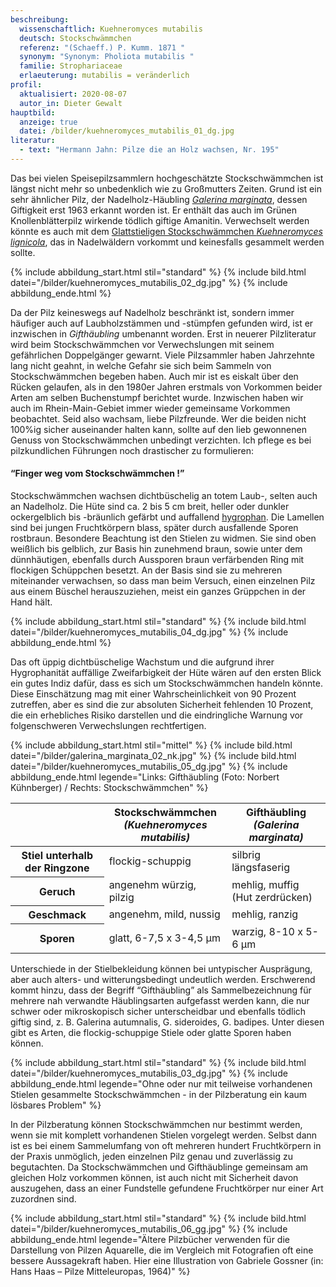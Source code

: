 ```yaml
---
beschreibung:
  wissenschaftlich: Kuehneromyces mutabilis
  deutsch: Stockschwämmchen
  referenz: "(Schaeff.) P. Kumm. 1871 "
  synonym: "Synonym: Pholiota mutabilis "
  familie: Strophariaceae
  erlaeuterung: mutabilis = veränderlich
profil:
  aktualisiert: 2020-08-07
  autor_in: Dieter Gewalt
hauptbild:
  anzeige: true
  datei: /bilder/kuehneromyces_mutabilis_01_dg.jpg
literatur:
  - text: "Hermann Jahn: Pilze die an Holz wachsen, Nr. 195"
---
```

Das bei vielen Speisepilzsammlern hochgeschätzte Stockschwämmchen ist längst nicht mehr so unbedenklich wie zu Großmutters Zeiten. Grund ist ein sehr ähnlicher Pilz, der Nadelholz-Häubling *[Galerina marginata](/pilze/galerina-marginata-gifthäubling)*, dessen Giftigkeit erst 1963 erkannt worden ist. Er enthält das auch im Grünen Knollenblätterpilz wirkende tödlich giftige Amanitin. Verwechselt werden könnte es auch mit dem [Glattstieligen Stockschwämmchen *Kuehneromyces lignicola*](/pilze/kuehneromyces-lignicola-glattstieliges-stockschwämmchen), das in Nadelwäldern vorkommt und keinesfalls gesammelt werden sollte.  

{% include abbildung_start.html stil="standard" %}
{% include bild.html datei="/bilder/kuehneromyces_mutabilis_02_dg.jpg" %}
{% include abbildung_ende.html %}

Da der Pilz keineswegs auf Nadelholz beschränkt ist, sondern immer häufiger auch auf Laubholzstämmen und -stümpfen gefunden wird, ist er inzwischen in *Gifthäubling* umbenannt worden. Erst in neuerer Pilzliteratur wird beim Stockschwämmchen vor Verwechslungen mit seinem gefährlichen Doppelgänger gewarnt. Viele Pilzsammler haben Jahrzehnte lang nicht geahnt, in welche Gefahr sie sich beim Sammeln von Stockschwämmchen begeben haben. Auch mir ist es eiskalt über den Rücken gelaufen, als in den 1980er Jahren erstmals von Vorkommen beider Arten am selben Buchenstumpf berichtet wurde. Inzwischen haben wir auch im Rhein-Main-Gebiet immer wieder gemeinsame Vorkommen beobachtet. Seid also wachsam, liebe Pilzfreunde. Wer die beiden nicht 100%ig sicher auseinander halten kann, sollte auf den lieb gewonnenen Genuss von Stockschwämmchen unbedingt verzichten. Ich pflege es bei pilzkundlichen Führungen noch drastischer zu formulieren:

#### “Finger weg vom Stockschwämmchen !”

Stockschwämmchen wachsen dichtbüschelig an totem Laub-, selten auch an Nadelholz. Die Hüte sind ca. 2 bis 5 cm breit, heller oder dunkler ockergelblich bis -bräunlich gefärbt und auffallend [hygrophan](hygrophan "Glossar"). Die Lamellen sind bei jungen Fruchtkörpern blass, später durch ausfallende Sporen rostbraun. Besondere Beachtung ist den Stielen zu widmen. Sie sind oben weißlich bis gelblich, zur Basis hin zunehmend braun, sowie unter dem dünnhäutigen, ebenfalls durch Aussporen braun verfärbenden Ring mit flockigen Schüppchen besetzt. An der Basis sind sie zu mehreren miteinander verwachsen, so dass man beim Versuch, einen einzelnen Pilz aus einem Büschel herauszuziehen, meist ein ganzes Grüppchen in der Hand hält.

{% include abbildung_start.html stil="standard" %}
{% include bild.html datei="/bilder/kuehneromyces_mutabilis_04_dg.jpg" %}
{% include abbildung_ende.html %}

Das oft üppig dichtbüschelige Wachstum und die aufgrund ihrer Hygrophanität auffällige Zweifarbigkeit der Hüte wären auf den ersten Blick ein gutes Indiz dafür, dass es sich um Stockschwämmchen handeln könnte. Diese Einschätzung mag mit einer Wahrscheinlichkeit von 90 Prozent zutreffen, aber es sind die zur absoluten Sicherheit fehlenden 10 Prozent, die ein erhebliches Risiko darstellen und die eindringliche Warnung vor folgenschweren Verwechslungen rechtfertigen.

{% include abbildung_start.html stil="mittel" %}
{% include bild.html datei="/bilder/galerina_marginata_02_nk.jpg" %}
{% include bild.html datei="/bilder/kuehneromyces_mutabilis_05_dg.jpg" %}
{% include abbildung_ende.html legende="Links: Gifthäubling (Foto: Norbert Kühnberger)   /  Rechts: Stockschwämmchen" %}

<div class="table-responsive">
  <table class="table">
    <thead>
      <tr>
        <th> </th> 
        <th>Stockschwämmchen<br /><i>(Kuehneromyces mutabilis)</i></th>
        <th>Gifthäubling<br /><i>(Galerina marginata)</i></th>
      </tr>
    </thead>
    <tbody>
      <tr>
        <th>Stiel unterhalb der Ringzone</th>
        <td>flockig-schuppig</td>
        <td>silbrig längsfaserig</td>
      </tr>
      <tr>
        <th>Geruch</th>
        <td>angenehm würzig, pilzig</td>
        <td>mehlig, muffig (Hut zerdrücken)</td>
      </tr>
      <tr>
        <th>Geschmack</th>
        <td>angenehm, mild, nussig</td>
        <td>mehlig, ranzig</td>
      </tr>
      <tr>
        <th>Sporen</th>
        <td>glatt, 6-7,5  x  3-4,5 µm</td>
        <td>warzig, 8-10 x 5-6 µm</td>
      </tr>
    </tbody>
  </table>
</div>

Unterschiede in der Stielbekleidung können bei untypischer Ausprägung, aber auch alters- und witterungsbedingt undeutlich werden. Erschwerend kommt hinzu, dass der Begriff “Gifthäubling” als Sammelbezeichnung für mehrere nah verwandte Häublingsarten aufgefasst werden kann, die nur schwer oder mikroskopisch sicher unterscheidbar und ebenfalls tödlich giftig sind, z. B. Galerina autumnalis, G. sideroides, G. badipes. Unter diesen gibt es Arten, die flockig-schuppige Stiele oder glatte Sporen haben können.

{% include abbildung_start.html stil="standard" %}
{% include bild.html datei="/bilder/kuehneromyces_mutabilis_03_dg.jpg" %}
{% include abbildung_ende.html legende="Ohne oder nur mit teilweise vorhandenen Stielen gesammelte Stockschwämmchen - in der Pilzberatung ein kaum lösbares Problem" %}

In der Pilzberatung können Stockschwämmchen nur bestimmt werden, wenn sie mit komplett vorhandenen Stielen vorgelegt werden. Selbst dann ist es bei einem Sammelumfang von oft mehreren hundert Fruchtkörpern in der Praxis unmöglich, jeden einzelnen Pilz genau und zuverlässig zu begutachten. Da Stockschwämmchen und Gifthäublinge gemeinsam am gleichen Holz vorkommen können, ist auch nicht mit Sicherheit davon auszugehen, dass an einer Fundstelle gefundene Fruchtkörper nur einer Art zuzordnen sind.

{% include abbildung_start.html stil="standard" %}
{% include bild.html datei="/bilder/kuehneromyces_mutabilis_06_gg.jpg" %}
{% include abbildung_ende.html legende="Ältere Pilzbücher verwenden für die Darstellung von Pilzen Aquarelle, die im Vergleich mit Fotografien oft eine bessere Aussagekraft haben. Hier eine Illustration von Gabriele Gossner (in: Hans Haas – Pilze Mitteleuropas, 1964)" %}